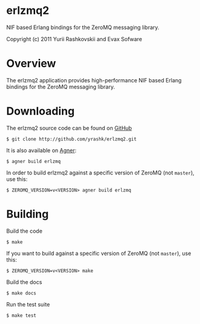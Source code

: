 erlzmq2
====
NIF based Erlang bindings for the ZeroMQ messaging library.

Copyright (c) 2011 Yurii Rashkovskii and Evax Sofware

Overview
========

The erlzmq2 application provides high-performance NIF based Erlang bindings
for the ZeroMQ messaging library.

Downloading
===========

The erlzmq2 source code can be found on [GitHub](https://github.com/yrashk/erlzmq2)

    $ git clone http://github.com/yrashk/erlzmq2.git

It is also available on [Agner](http://erlagner.org/):

    $ agner build erlzmq

In order to build erlzmq2 against a specific version of ZeroMQ (not `master`), use this:

    $ ZEROMQ_VERSION=v<VERSION> agner build erlzmq

Building
========

Build the code

    $ make

If you want to build against a specific version of ZeroMQ (not `master`), use this:

    $ ZEROMQ_VERSION=v<VERSION> make

Build the docs

    $ make docs

Run the test suite

    $ make test


